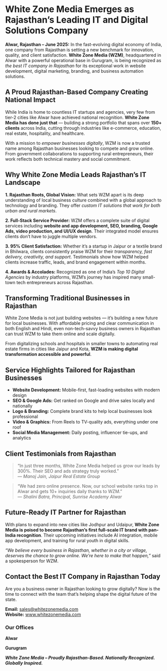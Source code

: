  <h1>White Zone Media Emerges as Rajasthan’s Leading IT and Digital Solutions Company</h1>

  <p><strong>Alwar, Rajasthan – June 2025:</strong> In the fast-evolving digital economy of India, one company from Rajasthan is setting a new benchmark for innovation, quality, and client satisfaction. <strong>White Zone Media (WZM)</strong>, headquartered in Alwar with a powerful operational base in Gurugram, is being recognized as <em>the best IT company in Rajasthan</em> for its exceptional work in website development, digital marketing, branding, and business automation solutions.</p>

  <h2>A Proud Rajasthan-Based Company Creating National Impact</h2>
  <p>While India is home to countless IT startups and agencies, very few from tier-2 cities like Alwar have achieved national recognition. <strong>White Zone Media has done just that</strong> — building a strong portfolio that spans over <strong>150+ clients</strong> across India, cutting through industries like e-commerce, education, real estate, hospitality, and healthcare.</p>

  <p>With a mission to <em>empower businesses digitally</em>, WZM is now a trusted name among Rajasthan businesses looking to compete and grow online. From government collaborations to supporting rural entrepreneurs, their work reflects both technical mastery and social commitment.</p>

  <h2>Why White Zone Media Leads Rajasthan’s IT Landscape</h2>
  <p><strong>1. Rajasthan Roots, Global Vision:</strong> What sets WZM apart is its deep understanding of local business culture combined with a global approach to technology and branding. They offer <em>custom IT solutions that work for both urban and rural markets</em>.</p>

  <p><strong>2. Full-Stack Service Provider:</strong> WZM offers a complete suite of digital services including <strong>website and app development, SEO, branding, Google Ads, video production, and UI/UX design</strong>. Their integrated model ensures clients don’t have to juggle multiple vendors.</p>

  <p><strong>3. 95% Client Satisfaction:</strong> Whether it’s a startup in Jaipur or a textile brand in Bhilwara, clients consistently praise WZM for their <em>transparency, fast delivery, creativity, and support</em>. Testimonials show how WZM helped clients increase traffic, leads, and brand engagement within months.</p>

  <p><strong>4. Awards & Accolades:</strong> Recognized as one of India’s <em>Top 10 Digital Agencies</em> by industry platforms, WZM’s journey has inspired many small-town tech entrepreneurs across Rajasthan.</p>

  <h2>Transforming Traditional Businesses in Rajasthan</h2>
  <p>White Zone Media is not just building websites — it’s building a new future for local businesses. With affordable pricing and clear communication in both English and Hindi, even non-tech-savvy business owners in Rajasthan can trust WZM to take them online and scale digitally.</p>

  <p>From digitalizing schools and hospitals in smaller towns to automating real estate firms in cities like Jaipur and Kota, <strong>WZM is making digital transformation accessible and powerful</strong>.</p>

  <h2>Service Highlights Tailored for Rajasthan Businesses</h2>
  <ul>
    <li><strong>Website Development:</strong> Mobile-first, fast-loading websites with modern design</li>
    <li><strong>SEO & Google Ads:</strong> Get ranked on Google and drive sales locally and nationally</li>
    <li><strong>Logo & Branding:</strong> Complete brand kits to help local businesses look professional</li>
    <li><strong>Video & Graphics:</strong> From Reels to TV-quality ads, everything under one roof</li>
    <li><strong>Social Media Management:</strong> Daily posting, influencer tie-ups, and analytics</li>
  </ul>

  <h2>Client Testimonials from Rajasthan</h2>
  <blockquote>
    “In just three months, White Zone Media helped us grow our leads by 300%. Their SEO and ads strategy truly worked.”<br>
    — <em>Manoj Jain, Jaipur Real Estate Group</em>
  </blockquote>

  <blockquote>
    “We had zero online presence. Now, our school website ranks top in Alwar and gets 10+ inquiries daily thanks to WZM.”<br>
    — <em>Shalini Batra, Principal, Sunrise Academy Alwar</em>
  </blockquote>

  <h2>Future-Ready IT Partner for Rajasthan</h2>
  <p>With plans to expand into new cities like Jodhpur and Udaipur, <strong>White Zone Media is poised to become Rajasthan’s first full-scale IT brand with pan-India recognition</strong>. Their upcoming initiatives include AI integration, mobile app development, and training for rural youth in digital skills.</p>

  <p><em>“We believe every business in Rajasthan, whether in a city or village, deserves the chance to grow online. We’re here to make that happen,”</em> said a spokesperson for WZM.</p>

  <h2>Contact the Best IT Company in Rajasthan Today</h2>
  <p>Are you a business owner in Rajasthan looking to grow digitally? Now is the time to connect with the team that’s helping shape the digital future of the state.</p>

  <p>
    <strong>Email:</strong> <a href="mailto:sales@whitezonemedia.com">sales@whitezonemedia.com</a><br>
    <strong>Website:</strong> <a href="https://www.whitezonemedia.com" target="_blank">www.whitezonemedia.com</a>
  </p>

  <h3>Our Offices</h3>
  <p><strong>Alwar</p>
  <p><strong>Gurugram</p>

  <p><em>White Zone Media – Proudly Rajasthan-Based. Nationally Recognized. Globally Inspired.</em></p>
